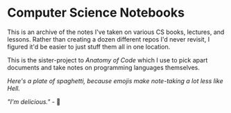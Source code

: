 # Computer Science Notebooks

This is an archive of the notes I've taken on various CS books, lectures, and lessons. Rather than creating a dozen different repos I'd never revisit, I figured it'd be easier to just stuff them all in one location.

This is the sister-project to _Anatomy of Code_ which I use to pick apart documents and take notes on programming languages themselves.

_Here's a plate of spaghetti, because emojis make note-taking a lot less like Hell._

_"I'm delicious."_ - 🍝
